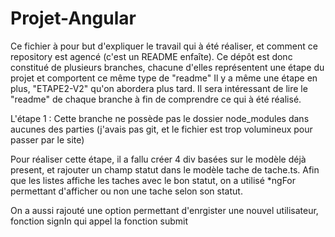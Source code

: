 # Projet-Angular
Ce fichier à pour but d'expliquer le travail qui à été réaliser, et comment ce repository est agencé (c'est un README enfaîte).
Ce dépôt est donc constitué de plusieurs branches, chacune d'elles représentent une étape du projet et comportent ce même type de "readme" 
Il y a même une étape en plus, "ETAPE2-V2" qu'on abordera plus tard.
Il sera intéressant de lire le "readme" de chaque branche à fin de comprendre ce qui à été réalisé. 

L'étape 1 : 
  Cette branche ne possède pas le dossier node_modules dans aucunes des parties (j'avais pas git, et le fichier est trop volumineux pour passer par le site) 
  
  Pour réaliser cette étape, il a fallu créer 4 div basées sur le modèle déjà present, et rajouter un champ statut dans le modèle tache de tache.ts.
  Afin que les listes affiche les taches avec le bon statut, on a utilisé *ngFor permettant d'afficher ou non une tache selon son statut.
  
  On a aussi rajouté une option permettant d'enrgister une nouvel utilisateur, fonction signIn qui appel la fonction submit
  
  
